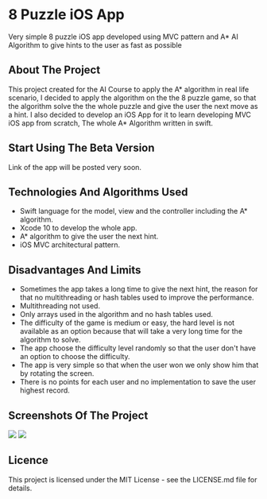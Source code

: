 <h1>8 Puzzle iOS App</h1>

<p>Very simple 8 puzzle iOS app developed using MVC pattern and A* AI Algorithm to give hints to the user as fast as possible</p>

<h2>About The Project</h2>
<p> This project created for the AI Course to apply the A* algorithm in real life scenario, I decided to apply the algorithm on the the 8 puzzle
game, so that the algorithm solve the the whole puzzle and give the user the next move as a hint. I also decided to develop an iOS App for it to
learn developing MVC iOS app from scratch, The whole A* Algorithm written in swift.</p>
<h2>Start Using The Beta Version</h2>
<p> Link of the app will be posted very soon.</p>
<h2>Technologies And Algorithms Used</h2>
<ul>
  <li>Swift language for the model, view and the controller including the A* algorithm.</li>
  <li>Xcode 10 to develop the whole app.</li>
  <li>A* algorithm to give the user the next hint.</li>
  <li>iOS MVC architectural pattern.</li>
</ul>

<h2>Disadvantages And Limits</h2>
<ul>
<li>Sometimes the app takes a long time to give the next hint, the reason for that no multithreading or hash tables used to improve the performance.</li>
<li>Multithreading  not used.</li>
<li>Only arrays used in the algorithm and no hash tables used.</li>
<li>The difficulty of the game is medium or easy, the hard level is not available as an option because that will take a very long time for the algorithm to solve.</li>
<li> The app choose the difficulty level randomly so that the user don't have an option to choose the difficulty.</li>
<li> The app is very simple so that when the user won we only show him that by rotating the screen.</li>
<li> There is no points for each user and no implementation to save the user highest record.</li>
</ul>

<h2>Screenshots Of The Project</h2>
<img src = "https://firebasestorage.googleapis.com/v0/b/chottky.appspot.com/o/App%20Screenshots%2F8puzzle%2FSimulator%20Screen%20Shot%20-%20iPhone%208%20-%202019-01-08%20at%2013.52.26.png?alt=media&token=11f27936-1521-4e9e-b744-48b63fc97867"/>
<img src = "https://firebasestorage.googleapis.com/v0/b/chottky.appspot.com/o/App%20Screenshots%2F8puzzle%2FSimulator%20Screen%20Shot%20-%20iPhone%208%20-%202019-01-08%20at%2013.52.31.png?alt=media&token=3e0794a4-1d8b-4c6a-97c0-b7ddcb93615d"/>

<h2>Licence</h2>
<p>This project is licensed under the MIT License - see the LICENSE.md file for details.</p>

